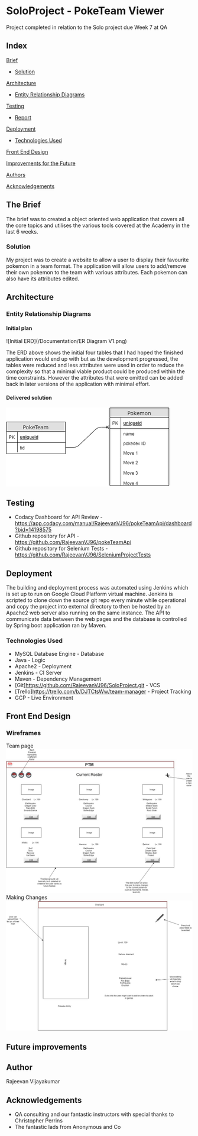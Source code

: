# SoloProject - PokeTeam Viewer

Project completed in relation to the Solo project due Week 7 at QA

## Index
[Brief](#brief)
* [Solution](#solution)
   
[Architecture](#architecture)
* [Entity Relationship Diagrams](#erd)
	
[Testing](#testing)
* [Report](#report)

[Deployment](#depl)
* [Technologies Used](#tech)
     
[Front End Design](#FE)

[Improvements for the Future](#improve)

[Authors](#auth)

[Acknowledgements](#ack)

<a name="brief"></a>
## The Brief

The brief was to created a object oriented web application that covers all the core topics and utilises the various tools covered at the Academy in the last 6 weeks.

<a name="solution"></a>
### Solution

My project was to create a website to allow a user to display their favourite pokemon in a team format. The application will allow users to add/remove their own pokemon to the team with various attributes. Each pokemon can also have its attributes edited.

<a name="architecture"></a>
## Architecture
<a name="erd"></a>
### Entity Relationship Diagrams
#### Initial plan
![Initial ERD](/Documentation/ER Diagram V1.png)

The ERD above shows the initial four tables that I had hoped the finished application would end up with but as the development progressed, the tables were reduced and less attributes were used in order to reduce the complexity so that a minimal viable product could be produced within the time constraints. However the attributes that were omitted can be added back in later versions of the application with minimal effort.

#### Delivered solution
![Final ERD](/Documentation/ER%20Diagram%20V3.png)

<a name="testing"></a>
## Testing
* Codacy Dashboard for API Review - https://app.codacy.com/manual/RajeevanVJ96/pokeTeamApi/dashboard?bid=14198575
* Github repository for API - https://github.com/RajeevanVJ96/pokeTeamApi
* Github repository for Selenium Tests - https://github.com/RajeevanVJ96/SeleniumProjectTests
<a name="depl"></a>
## Deployment

The building and deployment process was automated using Jenkins which is set up to run on Google Cloud Platform virtual machine. Jenkins is scripted to clone down the source git repo every minute while operational and copy the project into external directory to then be hosted by an Apache2 web server also running on the same instance. The API to communicate data between the web pages and the database is controlled by Spring boot application ran by Maven.

<a name="tech"></a>
### Technologies Used

*   MySQL Database Engine - Database
*   Java - Logic
*   Apache2 - Deployment
*   Jenkins - CI Server
*   Maven - Dependency Management
*   [Git]https://github.com/RajeevanVJ96/SoloProject.git - VCS
*   [Trello]https://trello.com/b/DJTCtsWw/team-manager - Project Tracking
*   GCP - Live Environment

<a name="FE"></a>
## Front End Design
### Wireframes
Team page
![Poses Wireframe](/Documentation/Roster_Page.jpg)
Making Changes
![Routines Wireframe](/Documentation/Edit_Mon.jpg)

<a name="improve"></a>
## Future improvements

<a name="auth"></a>
## Author

Rajeevan Vijayakumar

<a name="ack"></a>
## Acknowledgements

*   QA consulting and our fantastic instructors with special thanks to Christopher Perrins
*   The fantastic lads from Anonymous and Co 



